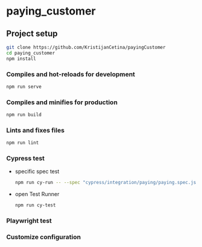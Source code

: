 # paying_customer

## Project setup

```bash
git clone https://github.com/KristijanCetina/payingCustomer
cd paying_customer
npm install
```

### Compiles and hot-reloads for development

```bash
npm run serve
```

### Compiles and minifies for production

```bash
npm run build
```

### Lints and fixes files

```bash
npm run lint
```

### Cypress test

- specific spec test

  ```bash
  npm run cy-run -- --spec "cypress/integration/paying/paying.spec.js"
  ```

- open Test Runner

  ```bash
  npm run cy-test
  ```

### Playwright test

### Customize configuration
